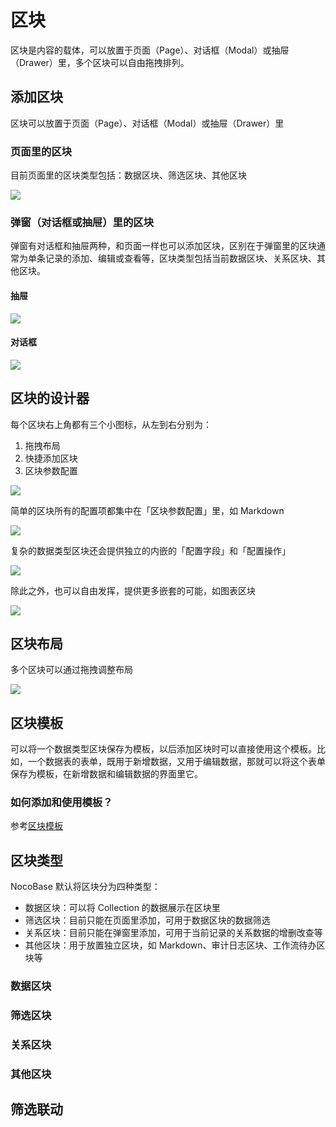 # 区块

区块是内容的载体，可以放置于页面（Page）、对话框（Modal）或抽屉（Drawer）里，多个区块可以自由拖拽排列。

## 添加区块

区块可以放置于页面（Page）、对话框（Modal）或抽屉（Drawer）里

### 页面里的区块

目前页面里的区块类型包括：数据区块、筛选区块、其他区块

![](https://static-docs.nocobase.com/dad0a394d33dd26f31c3202a76bb0153.png)

### 弹窗（对话框或抽屉）里的区块

弹窗有对话框和抽屉两种，和页面一样也可以添加区块，区别在于弹窗里的区块通常为单条记录的添加、编辑或查看等，区块类型包括当前数据区块、关系区块、其他区块。

#### 抽屉

![](https://static-docs.nocobase.com/e18726fb0b52ddab89b9b1a44788f361.png)

#### 对话框

![](https://static-docs.nocobase.com/4763fc5fc008bdf3915f84a7e433c0f8.png)

## 区块的设计器

每个区块右上角都有三个小图标，从左到右分别为：

1. 拖拽布局
2. 快捷添加区块
3. 区块参数配置

![](https://static-docs.nocobase.com/b488f3013532a246df59b89c0688a58f.png)

简单的区块所有的配置项都集中在「区块参数配置」里，如 Markdown

![](https://static-docs.nocobase.com/f37e277863068b2661f66d4020af806a.png)

复杂的数据类型区块还会提供独立的内嵌的「配置字段」和「配置操作」

![](https://static-docs.nocobase.com/71b550da637d23145a5f62d48ee8521b.png)

除此之外，也可以自由发挥，提供更多嵌套的可能，如图表区块

![](https://static-docs.nocobase.com/07588190b3f41ae3060e71d8b76b4447.png)

## 区块布局

多个区块可以通过拖拽调整布局

![](https://static-docs.nocobase.com/f6692295ac0917f3babce9a60ce80879.gif)

## 区块模板

可以将一个数据类型区块保存为模板，以后添加区块时可以直接使用这个模板。比如，一个数据表的表单，既用于新增数据，又用于编辑数据，那就可以将这个表单保存为模板，在新增数据和编辑数据的界面里它。

### 如何添加和使用模板？

参考[区块模板](/handbook/block-template)

## 区块类型

NocoBase 默认将区块分为四种类型：

- 数据区块：可以将 Collection 的数据展示在区块里
- 筛选区块：目前只能在页面里添加，可用于数据区块的数据筛选
- 关系区块：目前只能在弹窗里添加，可用于当前记录的关系数据的增删改查等
- 其他区块：用于放置独立区块，如 Markdown、审计日志区块、工作流待办区块等

### 数据区块

### 筛选区块

### 关系区块

### 其他区块

## 筛选联动